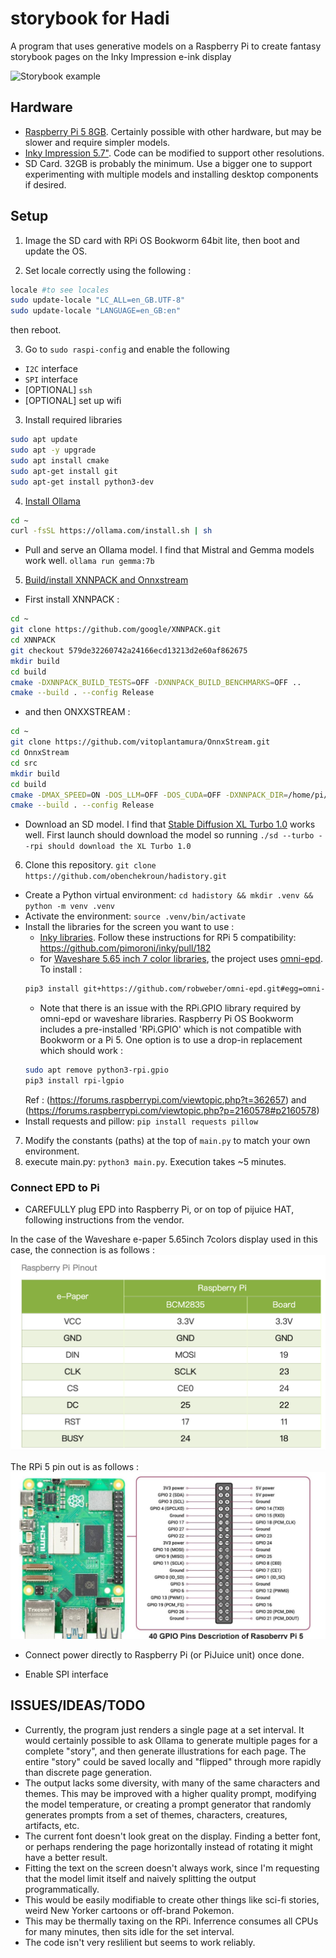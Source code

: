 # storybook for Hadi
A program that uses generative models on a Raspberry Pi to create fantasy storybook pages on the Inky Impression e-ink display

![Storybook example](https://github.com/tvldz/storybook/blob/main/examples/storybook.png?raw=true)

## Hardware
- [Raspberry Pi 5 8GB](https://www.raspberrypi.com/products/raspberry-pi-5/). Certainly possible with other hardware, but may be slower and require simpler models.
- [Inky Impression 5.7"](https://shop.pimoroni.com/products/inky-impression-5-7). Code can be modified to support other resolutions.
- SD Card. 32GB is probably the minimum. Use a bigger one to support experimenting with multiple models and installing desktop components if desired.

## Setup
1. Image the SD card with RPi OS Bookworm 64bit lite, then boot and update the OS.

2. Set locale correctly using the following :
``` bash
locale #to see locales
sudo update-locale "LC_ALL=en_GB.UTF-8"
sudo update-locale "LANGUAGE=en_GB:en"
```
then reboot.

3. Go to `sudo raspi-config` and enable the following
 - `I2C` interface 
 - `SPI` interface
 - [OPTIONAL] `ssh`
 - [OPTIONAL] set up wifi

3. Install required libraries
``` bash
sudo apt update
sudo apt -y upgrade
sudo apt install cmake
sudo apt-get install git
sudo apt-get install python3-dev
```

4. [Install Ollama](https://ollama.com/download/linux)
``` bash
cd ~
curl -fsSL https://ollama.com/install.sh | sh
```
 - Pull and serve an Ollama model. I find that Mistral and Gemma models work well. `ollama run gemma:7b`

5. [Build/install XNNPACK and Onnxstream](https://github.com/vitoplantamura/OnnxStream?tab=readme-ov-file#how-to-build-the-stable-diffusion-example-on-linuxmacwindowstermux)
 - First install XNNPACK :
``` bash
cd ~
git clone https://github.com/google/XNNPACK.git
cd XNNPACK
git checkout 579de32260742a24166ecd13213d2e60af862675
mkdir build
cd build
cmake -DXNNPACK_BUILD_TESTS=OFF -DXNNPACK_BUILD_BENCHMARKS=OFF ..
cmake --build . --config Release
```
 - and then ONXXSTREAM :
```bash
cd ~
git clone https://github.com/vitoplantamura/OnnxStream.git
cd OnnxStream
cd src
mkdir build
cd build
cmake -DMAX_SPEED=ON -DOS_LLM=OFF -DOS_CUDA=OFF -DXNNPACK_DIR=/home/pi/XNNPACK .. #path to be changed for where XNNPACK has been cloned
cmake --build . --config Release
```
 - Download an SD model. I find that [Stable Diffusion XL Turbo 1.0](https://github.com/vitoplantamura/OnnxStream?tab=readme-ov-file#stable-diffusion-xl-turbo-10) works well. First launch should download the model so running `./sd --turbo --rpi should download the XL Turbo 1.0`
 
6. Clone this repository. `git clone https://github.com/obenchekroun/hadistory.git`
 - Create a Python virtual environment: `cd hadistory && mkdir .venv && python -m venv .venv`
 - Activate the environment: `source .venv/bin/activate`
 - Install the libraries for the screen you want to use :
   - [Inky libraries](https://github.com/pimoroni/inky). Follow these instructions for RPi 5 compatibility: https://github.com/pimoroni/inky/pull/182
   - for [Waveshare 5.65 inch 7 color libraries](https://www.waveshare.com/wiki/5.65inch_e-Paper_Module_(F)_Manual#Working_With_Raspberry_Pi), the project uses [omni-epd](https://github.com/robweber/omni-epd). To install :
   ```bash
   pip3 install git+https://github.com/robweber/omni-epd.git#egg=omni-epd
   ```
     - Note that there is an issue with the RPi.GPIO library required by omni-epd or waveshare libraries. Raspberry Pi OS Bookworm includes a pre-installed 'RPi.GPIO' which is not compatible with Bookworm or a Pi 5. One option is to use a drop-in replacement which should work :
   ```bash
   sudo apt remove python3-rpi.gpio
   pip3 install rpi-lgpio
   ```
      Ref : (https://forums.raspberrypi.com/viewtopic.php?t=362657) and (https://forums.raspberrypi.com/viewtopic.php?p=2160578#p2160578)
 - Install requests and pillow: `pip install requests pillow`
7. Modify the constants (paths) at the top of `main.py` to match your own environment.
8. execute main.py: `python3 main.py`. Execution takes ~5 minutes.

### Connect EPD to Pi
* CAREFULLY plug EPD into Raspberry Pi, or on top of pijuice HAT, following instructions from the vendor.

In the case of the Waveshare e-paper 5.65inch 7colors display used in this case, the connection is as follows :
![Pin connection to Raspberry Pi](/img/pin_waveshare_epd.epd5in65f.png?raw=true)

The RPi 5 pin out is as follows : 
![Pin connection of Raspberry Pi](/img/Raspberry-Pi-5-Pinout.jpg?raw=true)

* Connect power directly to Raspberry Pi (or PiJuice unit) once done.

* Enable SPI interface

## ISSUES/IDEAS/TODO
- Currently, the program just renders a single page at a set interval. It would certainly possible to ask Ollama to generate multiple pages for a complete "story", and then generate illustrations for each page. The entire "story" could be saved locally and "flipped" through more rapidly than discrete page generation.
- The output lacks some diversity, with many of the same characters and themes. This may be improved with a higher quality prompt, modifying the model temperature, or creating a prompt generator that randomly generates prompts from a set of themes, characters, creatures, artifacts, etc.
- The current font doesn't look great on the display. Finding a better font, or perhaps rendering the page horizontally instead of rotating it might have a better result.
- Fitting the text on the screen doesn't always work, since I'm requesting that the model limit itself and naively splitting the output programmatically.
- This would be easily modifiable to create other things like sci-fi stories, weird New Yorker cartoons or off-brand Pokemon.
- This may be thermally taxing on the RPi. Inferrence consumes all CPUs for many minutes, then sits idle for the set interval.
- The code isn't very reslilient but seems to work reliably.
